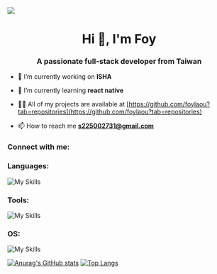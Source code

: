 ![](https://komarev.com/ghpvc/?username=foylaou&style=flat-square)
<h1 align="center">Hi 👋, I'm Foy</h1>
<h3 align="center">A passionate full-stack developer from Taiwan</h3>

- 🔭 I’m currently working on **ISHA**

- 🌱 I’m currently learning **react native**

- 👨‍💻 All of my projects are available at [https://github.com/foylaou?tab=repositories](https://github.com/foylaou?tab=repositories)

- 📫 How to reach me **s225002731@gmail.com**

<h3 align="left">Connect with me:</h3>
<h3 align="left">Languages:</h3>

![My Skills](https://skillicons.dev/icons?i=js,ts,html,css,cs,dart,go,py,cshape)
<h3 align="left">Tools:</h3>

![My Skills](https://skillicons.dev/icons?i=anaconda,pycharm,pytorch,fastapi,flask,opencv,sklearn,tensorflow,cloudflare,discord,docker,dotnet,flutter,gcp,github,jquery,nginx,obsidian,postman,powershell,react,rider,redis,mysql,postgres,react)

<h3 align="left">OS:</h3>

![My Skills](https://skillicons.dev/icons?i=ubuntu,windows)

[![Anurag's GitHub stats](https://github-readme-stats.vercel.app/api?username=foylaou)](https://github.com/anuraghazra/github-readme-stats)
[![Top Langs](https://github-readme-stats.vercel.app/api/top-langs/?username=foylaou)](https://github.com/anuraghazra/github-readme-stats)
